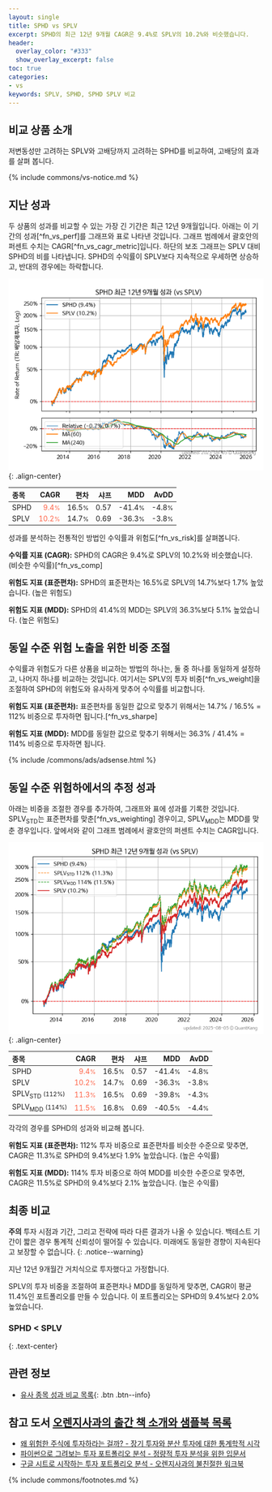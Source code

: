 ```yaml
---
layout: single
title: SPHD vs SPLV
excerpt: SPHD의 최근 12년 9개월 CAGR은 9.4%로 SPLV의 10.2%와 비슷했습니다.
header:
  overlay_color: "#333"
  show_overlay_excerpt: false
toc: true
categories:
- vs
keywords: SPLV, SPHD, SPHD SPLV 비교
---
```


## 비교 상품 소개


저변동성만 고려하는 SPLV와 고배당까지  고려하는 SPHD를 비교하여, 고배당의 효과를 살펴 봅니다.



{% include commons/vs-notice.md %}

## 지난 성과

두 상품의 성과를 비교할 수 있는 가장 긴 기간은 최근 12년 9개월입니다. 아래는 이 기간의 성과[^fn_vs_perf]를 그래프와 표로 나타낸 것입니다.
그래프 범례에서 괄호안의 퍼센트 수치는 CAGR[^fn_vs_cagr_metric]입니다.
하단의 보조 그래프는 SPLV 대비 SPHD의 비를 나타냅니다.
SPHD의 수익률이 SPLV보다 지속적으로 우세하면 상승하고, 반대의 경우에는 하락합니다.

![SPHD](/vs/images/sphd-vs-splv_dual.png){: .align-center}

| **종목** | **CAGR** | **편차** | **샤프** | **MDD** | **AvDD** |
| :------------ | ------: | -----------: | -------: | ------: | -------: |
| SPHD | <span style="color: tomato">9.4<small>%</small></span> | 16.5<small>%</small> | 0.57 | -41.4<small>%</small> | -4.8<small>%</small> |
| SPLV | <span style="color: tomato">10.2<small>%</small></span> | 14.7<small>%</small> | 0.69 | -36.3<small>%</small> | -3.8<small>%</small> |

<!-- more -->


성과를 분석하는 전통적인 방법인 수익률과 위험도[^fn_vs_risk]를 살펴봅니다.

**수익률 지표 (CAGR):** SPHD의 CAGR은 9.4%로 SPLV의 10.2%와 비슷했습니다. (비슷한 수익률)[^fn_vs_comp]

**위험도 지표 (표준편차):** SPHD의 표준편차는 16.5%로 SPLV의 14.7%보다 1.7% 높았습니다. (높은 위험도)

**위험도 지표 (MDD):** SPHD의 41.4%의 MDD는 SPLV의 36.3%보다 5.1% 높았습니다. (높은 위험도)



## 동일 수준 위험 노출을 위한 비중 조절

수익률과 위험도가 다른 상품을 비교하는 방법의 하나는, 둘 중 하나를 동일하게 설정하고, 나머지 하나를 비교하는 것입니다.
여기서는 SPLV의 투자 비중[^fn_vs_weight]을 조절하여 SPHD의 위험도와 유사하게 맞추어 수익률를 비교합니다.

**위험도 지표 (표준편차):** 표준편차를 동일한 값으로 맞추기 위해서는 14.7% / 16.5% = 112% 비중으로 투자하면 됩니다.[^fn_vs_sharpe]

**위험도 지표 (MDD):** MDD를 동일한 값으로 맞추기 위해서는 36.3% / 41.4% = 114% 비중으로 투자하면 됩니다.


{% include /commons/ads/adsense.html %}



## 동일 수준 위험하에서의 추정 성과

아래는 비중을 조절한 경우를 추가하여, 그래프와 표에 성과를 기록한 것입니다.
SPLV<sub>STD</sub>는 표준편차를 맞춘[^fn_vs_weighting] 경우이고, SPLV<sub>MDD</sub>는 MDD를 맞춘 경우입니다.
앞에서와 같이 그래프 범례에서 괄호안의 퍼센트 수치는 CAGR입니다.


![SPHD](/vs/images/sphd-vs-splv.png){: .align-center}



| **종목** | **CAGR** | **편차** | **샤프** | **MDD** | **AvDD** |
| :------------ | ------: | -----------: | -------: | ------: | -------: |
| SPHD | <span style="color: tomato">9.4<small>%</small></span> | 16.5<small>%</small> | 0.57 | -41.4<small>%</small> | -4.8<small>%</small> |
| SPLV | <span style="color: tomato">10.2<small>%</small></span> | 14.7<small>%</small> | 0.69 | -36.3<small>%</small> | -3.8<small>%</small> |
| SPLV<sub>STD</sub> <small>(112%)</small> | <span style="color: tomato">11.3<small>%</small></span> | 16.5<small>%</small> | 0.69 | -39.8<small>%</small> | -4.3<small>%</small> |
| SPLV<sub>MDD</sub> <small>(114%)</small> | <span style="color: tomato">11.5<small>%</small></span> | 16.8<small>%</small> | 0.69 | -40.5<small>%</small> | -4.4<small>%</small> |



각각의 경우를 SPHD의 성과와 비교해 봅니다.

**위험도 지표 (표준편차):** 112% 투자 비중으로 표준편차를 비슷한 수준으로 맞추면, CAGR은 11.3%로 SPHD의 9.4%보다 1.9% 높았습니다. (높은 수익률)

**위험도 지표 (MDD):** 114% 투자 비중으로 하여 MDD를 비슷한 수준으로 맞추면, CAGR은 11.5%로 SPHD의 9.4%보다 2.1% 높았습니다. (높은 수익률)




## 최종 비교

**주의** 투자 시점과 기간, 그리고 전략에 따라 다른 결과가 나올 수 있습니다. 백테스트 기간이 짧은 경우 통계적 신뢰성이 떨어질 수 있습니다. 미래에도 동일한 경향이 지속된다고 보장할 수 없습니다.
{: .notice--warning}

지난 12년 9개월간 거치식으로 투자했다고 가정합니다.

SPLV의 투자 비중을 조절하여 표준편차나 MDD를 동일하게 맞추면, CAGR이 평균 11.4%인 포트폴리오를 만들 수 있습니다.
이 포트폴리오는 SPHD의 9.4%보다 2.0% 높았습니다.

### SPHD &lt; SPLV
{: .text-center}


## 관련 정보

- [유사 종목 성과 비교 목록](/vs/){: .btn .btn--info}


## 참고 도서 [오렌지사과의 출간 책 소개와 샘플북 목록](https://kongdori.tistory.com/691)

- [왜 위험한 주식에 투자하라는 걸까? - 장기 투자와 분산 투자에 대한 통계학적 시각](https://kongdori.tistory.com/421)
- [파이썬으로 그려보는 투자 포트폴리오 분석  - 정량적 투자 분석을 위한 입문서](https://kongdori.tistory.com/643)
- [구글 시트로 시작하는 투자 포트폴리오 분석 - 오렌지사과의 불친절한 워크북](https://kongdori.tistory.com/449)

{% include commons/footnotes.md %}